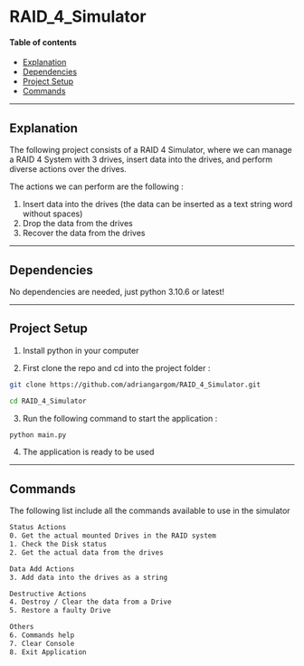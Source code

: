 # RAID_4_Simulator

#### Table of contents

 - [Explanation](#explanation)
 - [Dependencies](#dependencies)
 - [Project Setup](#project-setup)
 - [Commands](#commands)

---
## Explanation

The following project consists of a RAID 4 Simulator, where we can manage a RAID 4 System with 3 drives, insert data into the drives, and perform diverse actions over the drives.

The actions we can perform are the following :
1. Insert data into the drives (the data can be inserted as a text string word without spaces)
2. Drop the data from the drives
3. Recover the data from the drives

---
## Dependencies

No dependencies are needed, just python 3.10.6 or latest!

---
## Project Setup

1. Install python in your computer

2. First clone the repo and cd into the project folder : 
```bash
git clone https://github.com/adriangargom/RAID_4_Simulator.git

cd RAID_4_Simulator
```

3. Run the following command to start the application :
```bash
python main.py
```

4. The application is ready to be used

---
## Commands

The following list include all the commands available to use in the simulator

```bash
Status Actions
0. Get the actual mounted Drives in the RAID system
1. Check the Disk status
2. Get the actual data from the drives

Data Add Actions
3. Add data into the drives as a string

Destructive Actions
4. Destroy / Clear the data from a Drive
5. Restore a faulty Drive

Others
6. Commands help
7. Clear Console
8. Exit Application
```
